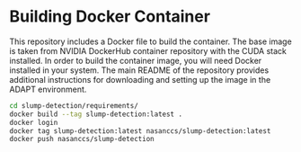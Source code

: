 # Building Docker Container

This repository includes a Docker file to build the container. The base image is taken
from NVIDIA DockerHub container repository with the CUDA stack installed.
In order to build the container image, you will need Docker installed in your system.
The main README of the repository provides additional instructions for downloading and
setting up the image in the ADAPT environment.

```bash
cd slump-detection/requirements/
docker build --tag slump-detection:latest .
docker login
docker tag slump-detection:latest nasanccs/slump-detection:latest
docker push nasanccs/slump-detection
```
